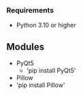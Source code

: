 ### Requirements
- Python 3.10 or higher

## Modules
- PyQt5
  - 'pip install PyQt5'
-  Pillow
  - 'pip install Pillow'
